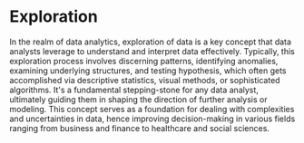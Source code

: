 # Exploration 

In the realm of data analytics, exploration of data is a key concept that data analysts leverage to understand and interpret data effectively. Typically, this exploration process involves discerning patterns, identifying anomalies, examining underlying structures, and testing hypothesis, which often gets accomplished via descriptive statistics, visual methods, or sophisticated algorithms. It's a fundamental stepping-stone for any data analyst, ultimately guiding them in shaping the direction of further analysis or modeling. This concept serves as a foundation for dealing with complexities and uncertainties in data, hence improving decision-making in various fields ranging from business and finance to healthcare and social sciences.